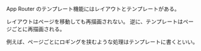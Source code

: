 App Router のテンプレート機能にはレイアウトとテンプレートがある。

レイアウトはページを移動しても再描画されない。
逆に、テンプレートはページごとに再描画される。

例えば、ページごとにロギングを挟むような処理はテンプレートに書くといい。
